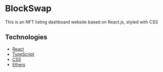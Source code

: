 # BlockSwap

This is an NFT listing dashboard website based on React.js, styled with CSS

## Technologies

- [React](https://reactjs.org/)
- [TypeScript](https://www.typescriptlang.org/)
- [CSS](https://developer.mozilla.org/en-US/docs/Web/CSS)
- [Ethers](https://docs.ethers.io/v5/)
